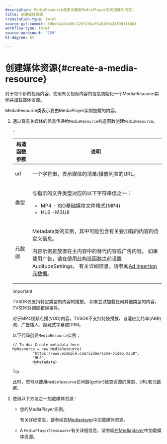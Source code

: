 ```yaml
---
description: MediaResource类表示要由MediaPlayer实例加载的内容。
title: 创建媒体资源
translation-type: tm+mt
source-git-commit: 89bdda1d4bd5c126f19ba75a819942df901183d1
workflow-type: tm+mt
source-wordcount: '259'
ht-degree: 0%

---
```



# 创建媒体资源{#create-a-media-resource}

对于每个新的视频内容，使用有关视频内容的信息初始化一个MediaResource实例并加载媒体资源。

MediaResource类表示要由MediaPlayer实例加载的内容。

1. 通过将有关媒体的信息传递给`MediaResource`构造函数创建`MediaResource`。

   <table id="table_DD0D5D9129D54F73881399B9B4FF546A"> 
    <thead> 
      <tr> 
      <th colname="col1" class="entry"> 构造函数参数 </th> 
      <th colname="col2" class="entry"> 说明 </th> 
      </tr>
    </thead>
    =<tbody> 
      <tr> 
      <td colname="col1"><span class="codeph"> url</span> </td> 
      <td colname="col2"> <p>一个字符串，表示媒体的清单/播放列表的URL。 </p> </td> 
      </tr> 
      <tr> 
      <td colname="col1"><span class="codeph"> 类型</span> </td> 
      <td colname="col2"> <p>与指示的文件类型对应的以下字符串值之一： 
        <ul id="ul_7512E90B7B294EF9BFBA2D68DE678CBB"> 
        <li id="li_AA84434E84184A3D909552794B425ABD"><span class="codeph"> MP4</span> - ISO基础媒体文件格式(MP4) </li> 
        <li id="li_8A2F3752569344B59EE30303A8393488"><span class="codeph"> HLS</span> -M3U8 </li> 
        </ul> </p> </td> 
      </tr> 
      <tr> 
      <td colname="col1"><span class="codeph"> 元数据</span> </td> 
      <td colname="col2"> <p><span class="codeph"> Metadata</span>类的实例，其中可能包含有关要加载的内容的自定义信息。 </p> <p>内容示例是放置在主内容中的替代内容或广告内容。 如果使用广告，请在使用此构造函数之前设置<span class="codeph"> AuditudeSettings</span>。 有关详细信息，请参阅<a href="../../../tvsdk-1.4-for-desktop-hls/ad-insertion/ad-insertion-metadata/c-psdk-dhls-1.4-ad-insertion-metadata.md" format="dita" scope="local">Ad Insertion元数据</a>。 </p> </td> 
      </tr> 
    </tbody> 
   </table>

   >[!IMPORTANT]
   >
   >TVSDK仅支持特定类型的内容的播放。 如果尝试加载任何其他类型的内容，TVSDK将调度错误事件。
   >
   >对于MP4视频点播(VOD)内容，TVSDK不支持特技播放、自适应比特率(ABR)流、广告插入、隐藏式字幕或DRM。

   以下代码创建`MediaResource`实例：

   ```
   // To do: Create metadata here
   MyResource = new MediaResource(
            "https://www.example.com/video/some-video.m3u8", 
            "HLS",
            MyMetadata)
   ```

   >[!TIP]
   >
   >此时，您可以使用`MediaResource`访问器(getter)检查资源的类型、URL和元数据。

1. 使用以下方法之一加载媒体资源：

   * 您的MediaPlayer实例。

      有关详细信息，请参阅[在Mediaplayer](../../../tvsdk-1.4-for-desktop-hls/t-psdk-dhls-1.4-configure/c-psdk-dhls-1.4-mediaplayer-initialize-for-video/t-psdk-dhls-1.4-media-resource-load.md)中加载媒体资源。
   * A `MediaPlayerItemLoader`有关详细信息，请参阅[在Mediaplayer](../../../tvsdk-1.4-for-desktop-hls/t-psdk-dhls-1.4-configure/c-psdk-dhls-1.4-mediaplayer-initialize-for-video/t-psdk-dhls-1.4-media-resource-load.md)中加载媒体资源。

